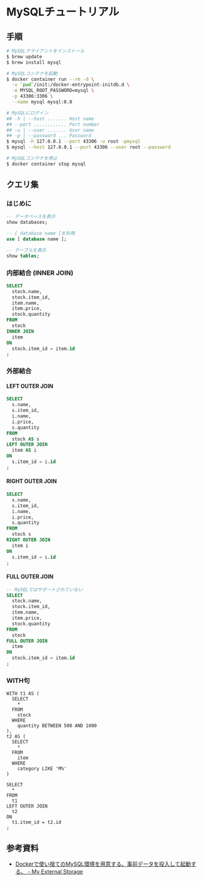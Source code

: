 # MySQLチュートリアル
## 手順
```bash
# MySQLクライアントをインストール
$ brew update
$ brew install mysql

# MySQLコンテナを起動
$ docker container run --rm -d \
  -v `pwd`/init:/docker-entrypoint-initdb.d \
  -e MYSQL_ROOT_PASSWORD=mysql \
  -p 43306:3306 \
  --name mysql mysql:8.0

# MySQLにログイン
## -h | --host ....... Host name
## --port ............ Port number
## -u | --user ....... User name
## -p | --password ... Password
$ mysql -h 127.0.0.1 --port 43306 -u root -pmysql
$ mysql --host 127.0.0.1 --port 43306 --user root --password

# MySQLコンテナを停止
$ docker container stop mysql
```

## クエリ集
### はじめに
```sql
-- データベースを表示
show databases;

-- [ database name ]を利用
use [ database name ];

-- テーブルを表示
show tables;
```
### 内部結合 (INNER JOIN)
```sql
SELECT
  stock.name,
  stock.item_id,
  item.name,
  item.price,
  stock.quantity
FROM
  stock
INNER JOIN
  item
ON
  stock.item_id = item.id
;
```

### 外部結合
#### LEFT OUTER JOIN
```sql
SELECT
  s.name,
  s.item_id,
  i.name,
  i.price,
  s.quantity
FROM
  stock AS s
LEFT OUTER JOIN
  item AS i
ON
  s.item_id = i.id
;
```

#### RIGHT OUTER JOIN
```sql
SELECT
  s.name,
  s.item_id,
  i.name,
  i.price,
  s.quantity
FROM
  stock s
RIGHT OUTER JOIN
  item i
ON
  s.item_id = i.id
;
```

#### FULL OUTER JOIN
```sql
-- MySQLではサポートされていない
SELECT
  stock.name,
  stock.item_id,
  item.name,
  item.price,
  stock.quantity
FROM
  stock
FULL OUTER JOIN
  item
ON
  stock.item_id = item.id
;
```

### WITH句
```
WITH t1 AS (
  SELECT
    *
  FROM
    stock
  WHERE
    quantity BETWEEN 500 AND 1000
),
t2 AS (
  SELECT
    *
  FROM
    item
  WHERE
    category LIKE 'M%'
)

SELECT
  *
FROM
  t1
LEFT OUTER JOIN
  t2
ON
  t1.item_id = t2.id
;
```

## 参考資料
- [Dockerで使い捨てのMySQL環境を用意する。事前データを投入して起動する。 - My External Storage](https://budougumi0617.github.io/2018/05/20/create-instant-mysql-by-docker/)
